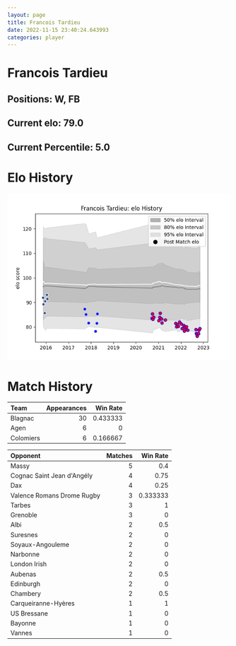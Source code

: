 ```yaml
---  
layout: page  
title: Francois Tardieu  
date: 2022-11-15 23:40:24.643993  
categories: player  
---
```

# Francois Tardieu

## Positions: W, FB

## Current elo: 79.0

## Current Percentile: 5.0

# Elo History


![elo history](history_FrancoisTardieu.png)
# Match History


| Team      |   Appearances |   Win Rate |
|:----------|--------------:|-----------:|
| Blagnac   |            30 |   0.433333 |
| Agen      |             6 |   0        |
| Colomiers |             6 |   0.166667 |

| Opponent                   |   Matches |   Win Rate |
|:---------------------------|----------:|-----------:|
| Massy                      |         5 |   0.4      |
| Cognac Saint Jean d'Angély |         4 |   0.75     |
| Dax                        |         4 |   0.25     |
| Valence Romans Drome Rugby |         3 |   0.333333 |
| Tarbes                     |         3 |   1        |
| Grenoble                   |         3 |   0        |
| Albi                       |         2 |   0.5      |
| Suresnes                   |         2 |   0        |
| Soyaux-Angouleme           |         2 |   0        |
| Narbonne                   |         2 |   0        |
| London Irish               |         2 |   0        |
| Aubenas                    |         2 |   0.5      |
| Edinburgh                  |         2 |   0        |
| Chambery                   |         2 |   0.5      |
| Carqueiranne-Hyères        |         1 |   1        |
| US Bressane                |         1 |   0        |
| Bayonne                    |         1 |   0        |
| Vannes                     |         1 |   0        |